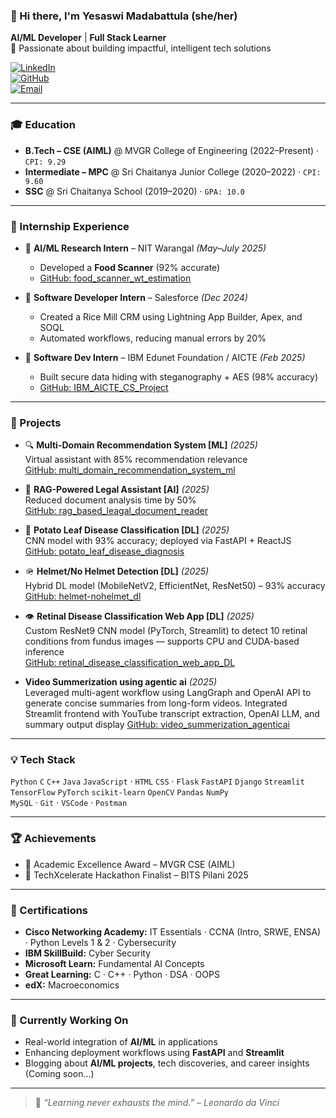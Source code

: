 ### 👋 Hi there, I'm **Yesaswi Madabattula** (she/her)

**AI/ML Developer** | **Full Stack Learner**  
🎯 Passionate about building impactful, intelligent tech solutions

[![LinkedIn](https://img.shields.io/badge/LinkedIn-Yesaswi-blue?style=flat-square&logo=linkedin)](https://www.linkedin.com/in/yesaswi-madabattula)  
[![GitHub](https://img.shields.io/badge/GitHub-Yesaswi33-black?style=flat-square&logo=github)](https://github.com/Yesaswi33)  
[![Email](https://img.shields.io/badge/Email-madabattulayesaswi@gmail.com-red?style=flat-square&logo=gmail)](mailto:madabattulayesaswi@gmail.com)

---

### 🎓 Education

- **B.Tech – CSE (AIML)** @ MVGR College of Engineering (2022–Present) · `CPI: 9.29`  
- **Intermediate – MPC** @ Sri Chaitanya Junior College (2020–2022) · `CPI: 9.60`  
- **SSC** @ Sri Chaitanya School (2019–2020) · `GPA: 10.0`  

---

### 💼 Internship Experience

- 🧪 **AI/ML Research Intern** – NIT Warangal *(May–July 2025)*  
  - Developed a **Food Scanner** (92% accurate)  
  - [GitHub: food_scanner_wt_estimation](https://github.com/Yesaswi33/food_scanner_wt_estimation)

- 💼 **Software Developer Intern** – Salesforce *(Dec 2024)*  
  - Created a Rice Mill CRM using Lightning App Builder, Apex, and SOQL  
  - Automated workflows, reducing manual errors by 20%

- 🔐 **Software Dev Intern** – IBM Edunet Foundation / AICTE *(Feb 2025)*  
  - Built secure data hiding with steganography + AES (98% accuracy)  
  - [GitHub: IBM_AICTE_CS_Project](https://github.com/Yesaswi33/IBM_AICTE_CS_Project)

---

### 🚀 Projects

- 🔍 **Multi-Domain Recommendation System [ML]** *(2025)*  
  Virtual assistant with 85% recommendation relevance  
  [GitHub: multi_domain_recommendation_system_ml](https://github.com/Yesaswi33/multi_domain_recommendation_system_ml)

- 📄 **RAG-Powered Legal Assistant [AI]** *(2025)*  
  Reduced document analysis time by 50%  
  [GitHub: rag_based_leagal_document_reader](https://github.com/Yesaswi33/rag_based_leagal_document_reader)

- 🌿 **Potato Leaf Disease Classification [DL]** *(2025)*  
  CNN model with 93% accuracy; deployed via FastAPI + ReactJS  
  [GitHub: potato_leaf_disease_diagnosis](https://github.com/Yesaswi33/potato_leaf_disease_diagnosis)

- 🪖 **Helmet/No Helmet Detection [DL]** *(2025)*  
  Hybrid DL model (MobileNetV2, EfficientNet, ResNet50) – 93% accuracy  
  [GitHub: helmet-nohelmet_dl](https://github.com/Yesaswi33/helmet-nohelmet_dl)
  
- 👁️ **Retinal Disease Classification Web App [DL]** *(2025)*  
  Custom ResNet9 CNN model (PyTorch, Streamlit) to detect 10 retinal conditions from fundus images — supports CPU and CUDA-based inference  
  [GitHub: retinal_disease_classification_web_app_DL](https://github.com/Yesaswi33/retinal_disease_classification_web_app_DL)

- **Video Summerization using agentic ai** *(2025)*  
Leveraged multi-agent workflow using LangGraph and OpenAI API to generate concise summaries from long-form videos. Integrated Streamlit frontend with YouTube transcript extraction, OpenAI LLM, and summary output display  [GitHub: video_summerization_agenticai](https://github.com/Yesaswi33/video_summerizarion_agenticai)

  

---

### 💡 Tech Stack

`Python` `C` `C++` `Java` `JavaScript` · `HTML` `CSS` · `Flask` `FastAPI` `Django` `Streamlit`  
`TensorFlow` `PyTorch` `scikit-learn` `OpenCV` `Pandas` `NumPy`  
`MySQL` · `Git` · `VSCode` · `Postman`

---

### 🏆 Achievements

- 🏅 Academic Excellence Award – MVGR CSE (AIML)  
- 🧠 TechXcelerate Hackathon Finalist – BITS Pilani 2025

---

### 📜 Certifications

- **Cisco Networking Academy:** IT Essentials · CCNA (Intro, SRWE, ENSA) · Python Levels 1 & 2 · Cybersecurity  
- **IBM SkillBuild:** Cyber Security  
- **Microsoft Learn:** Fundamental AI Concepts  
- **Great Learning:** C · C++ · Python · DSA · OOPS  
- **edX:** Macroeconomics

---

### 📌 Currently Working On

- Real-world integration of **AI/ML** in applications  
- Enhancing deployment workflows using **FastAPI** and **Streamlit**  
- Blogging about **AI/ML projects**, tech discoveries, and career insights (Coming soon…)

---

> 🧠 *“Learning never exhausts the mind.” – Leonardo da Vinci*
